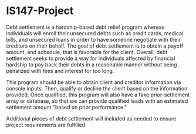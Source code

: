 # IS147-Project


Debt settlement is a hardship-based debt relief program whereas individuals will enroll their unsecured debts such as credit cards, medical bills, and unsecured loans in order to have someone negotiate with their creditors on their behalf. The goal of debt settlement is to obtain a payoff amount, and schedule, that is favorable for the client. Overall, debt settlement seeks to provide a way for individuals affected by financial hardship to pay back their debts in a reasonable manner without being penalized with fees and interest for too long.


This program should be able to obtain client and creditor information via console inputs. Then, qualify or decline the client based on the information provided. Once qualified, this program will also have a fake prior-settlement array or database, so that we can provide qualified leads with an estimated settlement amount "based on prior performance." 

Additional pieces of debt settlement will included as needed to ensure project requirements are fulfilled.
